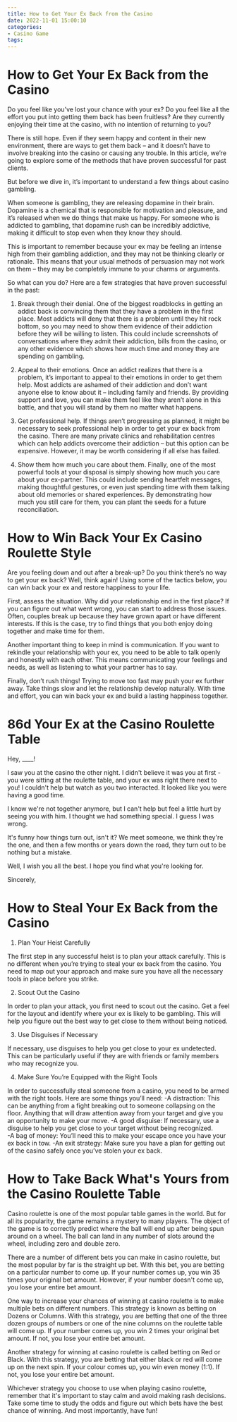 ```yaml
---
title: How to Get Your Ex Back from the Casino
date: 2022-11-01 15:00:10
categories:
- Casino Game
tags:
---
```



#  How to Get Your Ex Back from the Casino

Do you feel like you’ve lost your chance with your ex? Do you feel like all the effort you put into getting them back has been fruitless? Are they currently enjoying their time at the casino, with no intention of returning to you?

There is still hope. Even if they seem happy and content in their new environment, there are ways to get them back – and it doesn’t have to involve breaking into the casino or causing any trouble. In this article, we’re going to explore some of the methods that have proven successful for past clients.

But before we dive in, it’s important to understand a few things about casino gambling.

When someone is gambling, they are releasing dopamine in their brain. Dopamine is a chemical that is responsible for motivation and pleasure, and it’s released when we do things that make us happy. For someone who is addicted to gambling, that dopamine rush can be incredibly addictive, making it difficult to stop even when they know they should.

This is important to remember because your ex may be feeling an intense high from their gambling addiction, and they may not be thinking clearly or rationale. This means that your usual methods of persuasion may not work on them – they may be completely immune to your charms or arguments.

So what can you do? Here are a few strategies that have proven successful in the past:

1) Break through their denial. One of the biggest roadblocks in getting an addict back is convincing them that they have a problem in the first place. Most addicts will deny that there is a problem until they hit rock bottom, so you may need to show them evidence of their addiction before they will be willing to listen. This could include screenshots of conversations where they admit their addiction, bills from the casino, or any other evidence which shows how much time and money they are spending on gambling.

2) Appeal to their emotions. Once an addict realizes that there is a problem, it’s important to appeal to their emotions in order to get them help. Most addicts are ashamed of their addiction and don’t want anyone else to know about it – including family and friends. By providing support and love, you can make them feel like they aren’t alone in this battle, and that you will stand by them no matter what happens.

3) Get professional help. If things aren’t progressing as planned, it might be necessary to seek professional help in order to get your ex back from the casino. There are many private clinics and rehabilitation centres which can help addicts overcome their addiction – but this option can be expensive. However, it may be worth considering if all else has failed.

4) Show them how much you care about them. Finally, one of the most powerful tools at your disposal is simply showing how much you care about your ex-partner. This could include sending heartfelt messages, making thoughtful gestures, or even just spending time with them talking about old memories or shared experiences. By demonstrating how much you still care for them, you can plant the seeds for a future reconciliation.

#  How to Win Back Your Ex Casino Roulette Style

Are you feeling down and out after a break-up? Do you think there’s no way to get your ex back? Well, think again! Using some of the tactics below, you can win back your ex and restore happiness to your life.

First, assess the situation. Why did your relationship end in the first place? If you can figure out what went wrong, you can start to address those issues. Often, couples break up because they have grown apart or have different interests. If this is the case, try to find things that you both enjoy doing together and make time for them.

Another important thing to keep in mind is communication. If you want to rekindle your relationship with your ex, you need to be able to talk openly and honestly with each other. This means communicating your feelings and needs, as well as listening to what your partner has to say.

Finally, don’t rush things! Trying to move too fast may push your ex further away. Take things slow and let the relationship develop naturally. With time and effort, you can win back your ex and build a lasting happiness together.

#  86d Your Ex at the Casino Roulette Table

Hey, ____!

I saw you at the casino the other night. I didn't believe it was you at first - you were sitting at the roulette table, and your ex was right there next to you! I couldn't help but watch as you two interacted. It looked like you were having a good time.

I know we're not together anymore, but I can't help but feel a little hurt by seeing you with him. I thought we had something special. I guess I was wrong.

It's funny how things turn out, isn't it? We meet someone, we think they're the one, and then a few months or years down the road, they turn out to be nothing but a mistake.

Well, I wish you all the best. I hope you find what you're looking for.

Sincerely,


#  How to Steal Your Ex Back from the Casino

1. Plan Your Heist Carefully

The first step in any successful heist is to plan your attack carefully. This is no different when you’re trying to steal your ex back from the casino. You need to map out your approach and make sure you have all the necessary tools in place before you strike.

2. Scout Out the Casino

In order to plan your attack, you first need to scout out the casino. Get a feel for the layout and identify where your ex is likely to be gambling. This will help you figure out the best way to get close to them without being noticed.

3. Use Disguises if Necessary

If necessary, use disguises to help you get close to your ex undetected. This can be particularly useful if they are with friends or family members who may recognize you.

4. Make Sure You’re Equipped with the Right Tools

In order to successfully steal someone from a casino, you need to be armed with the right tools. Here are some things you’ll need: 
-A distraction: This can be anything from a fight breaking out to someone collapsing on the floor. Anything that will draw attention away from your target and give you an opportunity to make your move. 
-A good disguise: If necessary, use a disguise to help you get close to your target without being recognized.  
-A bag of money: You’ll need this to make your escape once you have your ex back in tow. 
-An exit strategy: Make sure you have a plan for getting out of the casino safely once you’ve stolen your ex back.

#  How to Take Back What's Yours from the Casino Roulette Table

Casino roulette is one of the most popular table games in the world. But for all its popularity, the game remains a mystery to many players. The object of the game is to correctly predict where the ball will end up after being spun around on a wheel. The ball can land in any number of slots around the wheel, including zero and double zero.

There are a number of different bets you can make in casino roulette, but the most popular by far is the straight up bet. With this bet, you are betting on a particular number to come up. If your number comes up, you win 35 times your original bet amount. However, if your number doesn't come up, you lose your entire bet amount.

One way to increase your chances of winning at casino roulette is to make multiple bets on different numbers. This strategy is known as betting on Dozens or Columns. With this strategy, you are betting that one of the three dozen groups of numbers or one of the nine columns on the roulette table will come up. If your number comes up, you win 2 times your original bet amount. If not, you lose your entire bet amount.

Another strategy for winning at casino roulette is called betting on Red or Black. With this strategy, you are betting that either black or red will come up on the next spin. If your colour comes up, you win even money (1:1). If not, you lose your entire bet amount.

Whichever strategy you choose to use when playing casino roulette, remember that it's important to stay calm and avoid making rash decisions. Take some time to study the odds and figure out which bets have the best chance of winning. And most importantly, have fun!